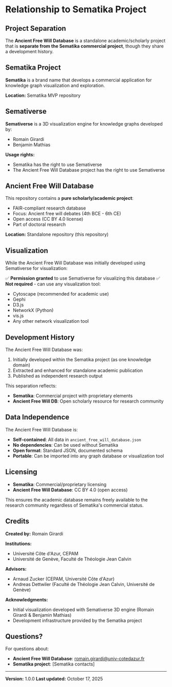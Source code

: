 # Relationship to Sematika Project

## Project Separation

The **Ancient Free Will Database** is a standalone academic/scholarly project that is **separate from the Sematika commercial project**, though they share a development history.

## Sematika Project

**Sematika** is a brand name that develops a commercial application for knowledge graph visualization and exploration.

**Location:** Sematika MVP repository

## Semativerse

**Semativerse** is a 3D visualization engine for knowledge graphs developed by:
- Romain Girardi
- Benjamin Mathias

**Usage rights:**
- Sematika has the right to use Semativerse
- The Ancient Free Will Database project has the right to use Semativerse

## Ancient Free Will Database

This repository contains a **pure scholarly/academic project**:
- FAIR-compliant research database
- Focus: Ancient free will debates (4th BCE - 6th CE)
- Open access (CC BY 4.0 license)
- Part of doctoral research

**Location:** Standalone repository (this repository)

## Visualization

While the Ancient Free Will Database was initially developed using Semativerse for visualization:

✅ **Permission granted** to use Semativerse for visualizing this database
✅ **Not required** - can use any visualization tool:
   - Cytoscape (recommended for academic use)
   - Gephi
   - D3.js
   - NetworkX (Python)
   - vis.js
   - Any other network visualization tool

## Development History

The Ancient Free Will Database was:
1. Initially developed within the Sematika project (as one knowledge domain)
2. Extracted and enhanced for standalone academic publication
3. Published as independent research output

This separation reflects:
- **Sematika**: Commercial project with proprietary elements
- **Ancient Free Will DB**: Open scholarly resource for research community

## Data Independence

The Ancient Free Will Database is:
- **Self-contained**: All data in `ancient_free_will_database.json`
- **No dependencies**: Can be used without Sematika
- **Open format**: Standard JSON, documented schema
- **Portable**: Can be imported into any graph database or visualization tool

## Licensing

- **Sematika**: Commercial/proprietary licensing
- **Ancient Free Will Database**: CC BY 4.0 (open access)

This ensures the academic database remains freely available to the research community regardless of Sematika's commercial status.

## Credits

**Created by:** Romain Girardi

**Institutions:**
- Université Côte d'Azur, CEPAM
- Université de Genève, Faculté de Théologie Jean Calvin

**Advisors:**
- Arnaud Zucker (CEPAM, Université Côte d'Azur)
- Andreas Dettwiler (Faculté de Théologie Jean Calvin, Université de Genève)

**Acknowledgments:**
- Initial visualization developed with Semativerse 3D engine (Romain Girardi & Benjamin Mathias)
- Development infrastructure provided by the Sematika project

## Questions?

For questions about:
- **Ancient Free Will Database**: romain.girardi@univ-cotedazur.fr
- **Sematika project**: [Sematika contacts]

---

**Version:** 1.0.0
**Last updated:** October 17, 2025
